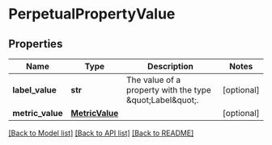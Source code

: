 # PerpetualPropertyValue

## Properties
Name | Type | Description | Notes
------------ | ------------- | ------------- | -------------
**label_value** | **str** | The value of a property with the type \&quot;Label\&quot;. | [optional] 
**metric_value** | [**MetricValue**](MetricValue.md) |  | [optional] 

[[Back to Model list]](../README.md#documentation-for-models) [[Back to API list]](../README.md#documentation-for-api-endpoints) [[Back to README]](../README.md)


